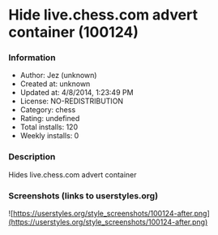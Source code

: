 # Hide live.chess.com advert container (100124)

### Information
- Author: Jez (unknown)
- Created at: unknown
- Updated at: 4/8/2014, 1:23:49 PM
- License: NO-REDISTRIBUTION
- Category: chess
- Rating: undefined
- Total installs: 120
- Weekly installs: 0


### Description
Hides live.chess.com advert container


### Screenshots (links to userstyles.org)
![https://userstyles.org/style_screenshots/100124-after.png](https://userstyles.org/style_screenshots/100124-after.png)


